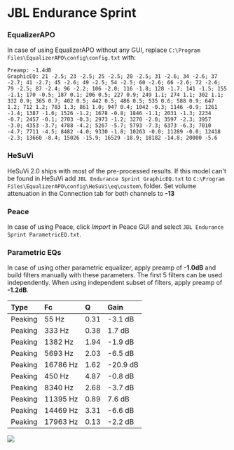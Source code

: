 # JBL Endurance Sprint

### EqualizerAPO
In case of using EqualizerAPO without any GUI, replace `C:\Program Files\EqualizerAPO\config\config.txt`
with:
```
Preamp: -1.4dB
GraphicEQ: 21 -2.5; 23 -2.5; 25 -2.5; 28 -2.5; 31 -2.6; 34 -2.6; 37 -2.7; 41 -2.7; 45 -2.6; 49 -2.5; 54 -2.5; 60 -2.6; 66 -2.6; 72 -2.6; 79 -2.5; 87 -2.4; 96 -2.2; 106 -2.0; 116 -1.8; 128 -1.7; 141 -1.5; 155 -1.1; 170 -0.5; 187 0.1; 206 0.5; 227 0.9; 249 1.1; 274 1.1; 302 1.1; 332 0.9; 365 0.7; 402 0.5; 442 0.5; 486 0.5; 535 0.6; 588 0.9; 647 1.2; 712 1.2; 783 1.3; 861 1.0; 947 0.4; 1042 -0.3; 1146 -0.9; 1261 -1.4; 1387 -1.6; 1526 -1.2; 1678 -0.8; 1846 -1.1; 2031 -1.3; 2234 -0.7; 2457 -0.1; 2703 -0.3; 2973 -1.2; 3270 -2.0; 3597 -2.3; 3957 -3.0; 4353 -3.7; 4788 -4.2; 5267 -5.7; 5793 -7.3; 6373 -6.3; 7010 -4.7; 7711 -4.5; 8482 -4.0; 9330 -1.8; 10263 -0.0; 11289 -0.0; 12418 -2.3; 13660 -8.4; 15026 -15.9; 16529 -18.9; 18182 -14.8; 20000 -5.6
```

### HeSuVi
HeSuVi 2.0 ships with most of the pre-processed results. If this model can't be found in HeSuVi add
`JBL Endurance Sprint GraphicEQ.txt` to `C:\Program Files\EqualizerAPO\config\HeSuVi\eq\custom\` folder.
Set volume attenuation in the Connection tab for both channels to **-13**

### Peace
In case of using Peace, click *Import* in Peace GUI and select `JBL Endurance Sprint ParametricEQ.txt`.

### Parametric EQs
In case of using other parametric equalizer, apply preamp of **-1.0dB** and build filters manually
with these parameters. The first 5 filters can be used independently.
When using independent subset of filters, apply preamp of **-1.2dB**.

| Type    | Fc       |    Q | Gain     |
|:--------|:---------|:-----|:---------|
| Peaking | 55 Hz    | 0.31 | -3.1 dB  |
| Peaking | 333 Hz   | 0.38 | 1.7 dB   |
| Peaking | 1382 Hz  | 1.94 | -1.9 dB  |
| Peaking | 5693 Hz  | 2.03 | -6.5 dB  |
| Peaking | 16786 Hz | 1.62 | -20.9 dB |
| Peaking | 450 Hz   | 4.87 | -0.8 dB  |
| Peaking | 8340 Hz  | 2.68 | -3.7 dB  |
| Peaking | 11395 Hz | 0.89 | 7.6 dB   |
| Peaking | 14469 Hz | 3.31 | -6.6 dB  |
| Peaking | 17963 Hz | 0.13 | -2.2 dB  |

![](https://raw.githubusercontent.com/jaakkopasanen/AutoEq/master/results/rtings/avg/JBL%20Endurance%20Sprint/JBL%20Endurance%20Sprint.png)